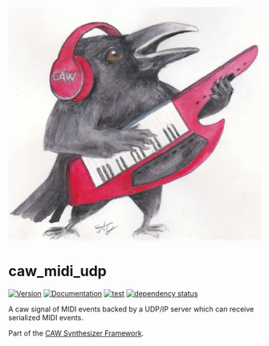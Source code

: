 ![CAW Logo](../assets/logo.png)

# caw_midi_udp

[![Version](https://img.shields.io/crates/v/caw_midi_udp.svg)](https://crates.io/crates/caw_midi_udp)
[![Documentation](https://docs.rs/caw_midi_udp/badge.svg)](https://docs.rs/caw_midi_udp)
[![test](https://github.com/gridbugs/caw/actions/workflows/test.yml/badge.svg)](https://github.com/gridbugs/caw/actions/workflows/test.yml)
[![dependency status](https://deps.rs/repo/github/gridbugs/caw/status.svg)](https://deps.rs/repo/github/gridbugs/caw)

A caw signal of MIDI events backed by a UDP/IP server which
can receive serialized MIDI events.

Part of the [CAW Synthesizer Framework](..).
